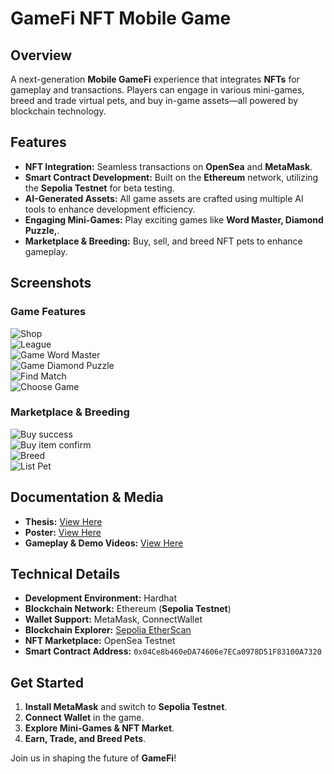 # GameFi NFT Mobile Game

## Overview
A next-generation **Mobile GameFi** experience that integrates **NFTs** for gameplay and transactions. Players can engage in various mini-games, breed and trade virtual pets, and buy in-game assets—all powered by blockchain technology.

## Features
- **NFT Integration:** Seamless transactions on **OpenSea** and **MetaMask**.
- **Smart Contract Development:** Built on the **Ethereum** network, utilizing the **Sepolia Testnet** for beta testing.
- **AI-Generated Assets:** All game assets are crafted using multiple AI tools to enhance development efficiency.
- **Engaging Mini-Games:** Play exciting games like **Word Master, Diamond Puzzle,**.
- **Marketplace & Breeding:** Buy, sell, and breed NFT pets to enhance gameplay.

## Screenshots
### Game Features
![Shop](https://github.com/user-attachments/assets/620e5536-3ca0-47b6-a6b1-004c8f5f6b43)  
![League](https://github.com/user-attachments/assets/af4fbdf7-ee98-48b2-a4d0-510720b463bb)  
![Game Word Master](https://github.com/user-attachments/assets/d5d9e5ab-e755-420d-aeb1-e3803205694e)  
![Game Diamond Puzzle](https://github.com/user-attachments/assets/8fe2c91e-2e30-40c3-a27f-73ae0d5a7d63)  
![Find Match](https://github.com/user-attachments/assets/656de659-c847-4f32-9fa1-980198f3330b)  
![Choose Game](https://github.com/user-attachments/assets/1688d2b7-0995-4ad0-9276-d89e60183fce)  

### Marketplace & Breeding
![Buy success](https://github.com/user-attachments/assets/cb798218-729e-4377-966d-ba9d66fca972)  
![Buy item confirm](https://github.com/user-attachments/assets/2fe32f87-4e2c-417a-a508-0deb5b7c0e52)  
![Breed](https://github.com/user-attachments/assets/22ea1f03-ff9e-4d8c-a637-4b0e11a3a71b)  
![List Pet](https://github.com/user-attachments/assets/302e6971-5a1f-488d-ad1a-5c4c6a8cf712)  

## Documentation & Media
- **Thesis:** [View Here](https://drive.google.com/file/d/1mmq1V7dmwvDPcXIhKPesUFv67VqSOuTX/view?usp=drive_link)
- **Poster:** [View Here](https://drive.google.com/file/d/1UPW5NWof0zuoF51hOgOkXw6o3UySgKdf/view?usp=sharing)
- **Gameplay & Demo Videos:** [View Here](https://drive.google.com/drive/folders/14uE7Rpz6s2q_dT_6PPZdJtGfN8B_yjOO?usp=share_link)

## Technical Details
- **Development Environment:** Hardhat
- **Blockchain Network:** Ethereum (**Sepolia Testnet**)
- **Wallet Support:** MetaMask, ConnectWallet
- **Blockchain Explorer:** [Sepolia EtherScan](https://sepolia.etherscan.io)
- **NFT Marketplace:** OpenSea Testnet
- **Smart Contract Address:** `0x04Ce8b460eDA74606e7ECa0978D51F83100A7320`

## Get Started
1. **Install MetaMask** and switch to **Sepolia Testnet**.
2. **Connect Wallet** in the game.
3. **Explore Mini-Games & NFT Market**.
4. **Earn, Trade, and Breed Pets**.

Join us in shaping the future of **GameFi**!

